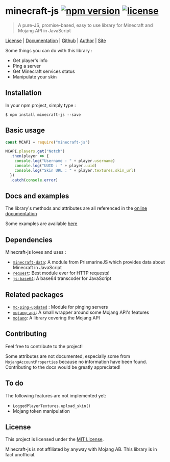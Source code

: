 # minecraft-js [![npm version][img-version]][link-npm-package] [![license][img-license]][link-license]

> A pure-JS, promise-based, easy to use library for Minecraft and Mojang API in JavaScript

[License][link-license] |
[Documentation][link-docs] |
[Github][link-repo] |
[Author][link-author] |
[Site][link-site]


Some things you can do with this library :
- Get player's info
- Ping a server
- Get Minecraft services status
- Manipulate your skin

## Installation

In your npm project, simply type :

```shell
$ npm install minecraft-js --save
```

## Basic usage

```js
const MCAPI = require("minecraft-js")

MCAPI.players.get("Notch")
  .then(player => {
    console.log("Username : " + player.username)
    console.log("UUID : " + player.uuid)
    console.log("Skin URL : " + player.textures.skin_url)
  })
  .catch(console.error)
```

## Docs and examples

The library's methods and attributes are all referenced in the [online documentation][link-docs]

Some examples are available [here][link-examples]

## Dependencies

Minecraft-js loves and uses :
- [`minecraft-data`][link-minecraft-data]: A module from PrismarineJS which provides data about Minecraft in JavaScript
- [`request`][link-request]: Best module ever for HTTP requests!
- [`js-base64`][link-base64]: A base64 transcoder for JavaScript

## Related packages
- [`mc-ping-updated`][link-mc-ping] : Module for pinging servers
- [`mojang-api`][link-mojang-api]: A small wrapper around some Mojang API's features
- [`mojang`][link-node-mojang]: A library covering the Mojang API

## Contributing

Feel free to contribute to the project!

Some attributes are not documented, especially some from `MojangAccountProperties` because no information have been found. Contributing to the docs would be greatly appreciated!

## To do

The following features are not implemented yet:

- `LoggedPlayerTextures.upload_skin()`
- Mojang token manipulation

## License

This project is licensed under the [MIT License][link-license].

Minecraft-js is not affiliated by anyway with Mojang AB. This library is in fact unofficial.






<!-- The links! -->
[link-docs]: https://github.com/TheEmrio/minecraft-js/blob/master/docs
[link-examples]: https://github.com/TheEmrio/minecraft-js/tree/master/examples
[link-license]: https://github.com/TheEmrio/minecraft-js/blob/master/LICENSE
[link-repo]: https://github.com/TheEmrio/minecraft-js
[link-author]: https://github.com/TheEmrio
[link-site]: https://emrio.fr
[link-npm-package]: https://www.npmjs.com/package/minecraft-js

[link-minecraft-data]: https://github.com/PrismarineJS/node-minecraft-data
[link-request]: https://github.com/request/request
[link-base64]: https://github.com/dankogai/js-base64
[link-mc-ping]: https://github.com/Cryptkeeper/mc-ping-updated
[link-mojang-api]: https://github.com/minecrafter/mojang-api
[link-node-mojang]: https://github.com/maccelerated/node-mojang

[img-version]: https://img.shields.io/npm/v/minecraft-js.svg
[img-license]: https://img.shields.io/npm/l/minecraft-js.svg
